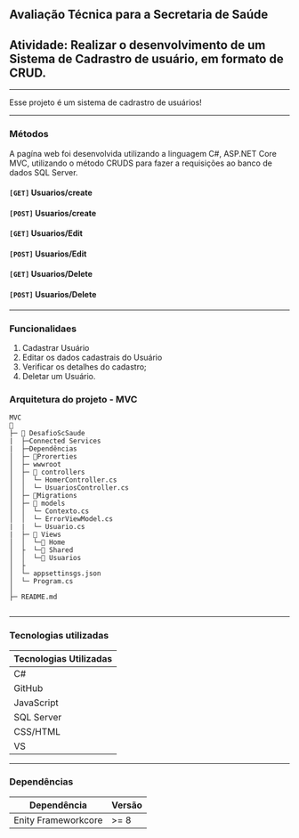 
## Avaliação Técnica para a Secretaria de Saúde 

 

## Atividade: Realizar o desenvolvimento de um Sistema de Cadrastro de usuário, em formato de CRUD. 



---
Esse projeto é um sistema de cadrastro de usuários!

---

### Métodos

A pagína web foi desenvolvida utilizando a linguagem C#, ASP.NET Core MVC, utilizando o método CRUDS para fazer a requisições
ao banco de dados SQL Server.

#### `[GET]`  Usuarios/create
#### `[POST]` Usuarios/create
#### `[GET]`  Usuarios/Edit
#### `[POST]` Usuarios/Edit
#### `[GET]`  Usuarios/Delete
#### `[POST]` Usuarios/Delete

---

### Funcionalidaes

<body>
<ol>
<li>Cadastrar Usuário</li>
<li>Editar os dados cadastrais do Usuário</li>
<li>Verificar os detalhes do cadastro;</li>
<li>Deletar um Usuário.</li>
</ol>
</body>


### Arquitetura do projeto - MVC

```
MVC
📂 
├─ 📂 DesafioScSaude
|  ├─Connected Services
|  ├─Dependências
│  ├─ 📂Prorerties
│  ├─ wwwroot
│  ├─ 📂 controllers
│  │  └─ HomerController.cs
│  │  └─ UsuariosController.cs
│  ├─ 📂Migrations
│  ├─ 📂 models
│  │  └─ Contexto.cs
│  │  └─ ErrorViewModel.cs
|  |  └─ Usuario.cs
|  ├─ 📂 Views
│  │  └─📂 Home
│  ├  └─📂 Shared
│  │  └─📂 Usuarios
│  ├
│  └─ appsettinsgs.json
│  └─ Program.cs
│  
├─ README.md


```
---

### Tecnologias utilizadas

| Tecnologias Utilizadas |
| ---------------------- |
| C#                     |
| GitHub                 |
| JavaScript             |
| SQL Server             |
| CSS/HTML               |
| VS                     |

---


### Dependências

|   Dependência      | Versão |
| -------------------| ------ |     
| Enity Frameworkcore| >= 8   |


